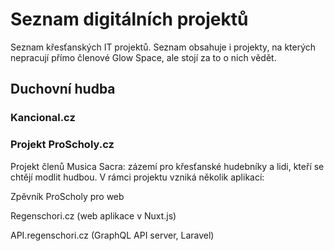 # Seznam digitálních projektů
Seznam křesťanských IT projektů. Seznam obsahuje i projekty, na kterých nepracují přímo členové Glow Space, ale stojí za to o nich vědět.

## Duchovní hudba
### Kancional.cz

### Projekt ProScholy.cz
Projekt členů Musica Sacra: zázemí pro křesťanské hudebníky a lidi, kteří se chtějí modlit hudbou. V rámci projektu vzniká několik aplikací:

Zpěvník ProScholy pro web

Regenschori.cz (web aplikace v Nuxt.js)

API.regenschori.cz (GraphQL API server, Laravel)




